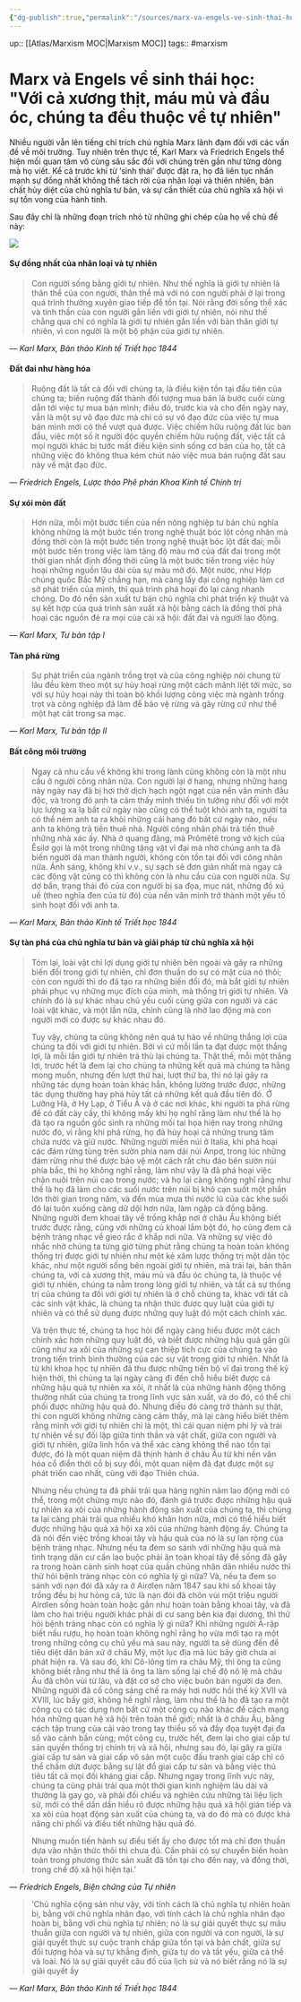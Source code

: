```yaml
---
{"dg-publish":true,"permalink":"/sources/marx-va-engels-ve-sinh-thai-hoc/"}
---
```


up:: [[Atlas/Marxism MOC\|Marxism MOC]]
tags:: #marxism 

# Marx và Engels về sinh thái học: "Với cả xương thịt, máu mủ và đầu óc, chúng ta đều thuộc về tự nhiên"

Nhiều người vẫn lên tiếng chỉ trích chủ nghĩa Marx lãnh đạm đối với các vấn đề về môi trường. Tuy nhiên trên thực tế, Karl Marx và Friedrich Engels thể hiện mối quan tâm vô cùng sâu sắc đối với chúng trên gần như từng dòng mà họ viết. Kể cả trước khi từ ‘sinh thái’ được đặt ra, họ đã liên tục nhấn mạnh sự đồng nhất không thể tách rời của nhân loại và thiên nhiên, bản chất hủy diệt của chủ nghĩa tư bản, và sự cần thiết của chủ nghĩa xã hội vì sự tồn vong của hành tinh.

Sau đây chỉ là những đoạn trích nhỏ từ những ghi chép của họ về chủ đề này:

![](https://vnmarxist.com/wp-content/uploads/2023/05/1.jpg)

#### Sự đồng nhất của nhân loại và tự nhiên

> Con người sống bằng giới tự nhiên. Như thế nghĩa là giới tự nhiên là thân thể của con người, thân thể mà với nó con người phải ở lại trong quá trình thường xuyên giao tiếp để tồn tại. Nói rằng đời sống thể xác và tinh thần của con người gắn liền với giới tự nhiên, nói như thế chẳng qua chỉ có nghĩa là giới tự nhiên gắn liền với bản thân giới tự nhiên, vì con người là một bộ phận của giới tự nhiên.

*— Karl Marx, Bản thảo Kinh tế Triết học 1844*

#### Đất đai như hàng hóa

> Ruộng đất là tất cả đối với chúng ta, là điều kiện tồn tại đầu tiên của chúng ta; biến ruộng đất thành đối tượng mua bán là bước cuối cùng dẫn tới việc tự mua bán mình; điều đó, trước kia và cho đến ngày nay, vẫn là một sự vô đạo đức mà chỉ có sự vô đạo đức của việc tự mua bán mình mới có thể vượt quá được. Việc chiếm hữu ruộng đất lúc ban đầu, việc một số ít người độc quyền chiếm hữu ruộng đất, việc tất cả mọi người khác bị tước mất điều kiện sinh sống cơ bản của họ, tất cả những việc đó không thua kém chút nào việc mua bán ruộng đất sau này về mặt đạo đức.

*— Friedrich Engels, Lược thảo Phê phán Khoa Kinh tế Chính trị*

#### Sự xói mòn đất

> Hơn nữa, mỗi một bước tiến của nền nông nghiệp tư bản chủ nghĩa không những là một bước tiến trong nghệ thuật bóc lột công nhân mà đồng thời còn là một bước tiến trong nghệ thuật bóc lột đất đai; mỗi một bước tiến trong việc làm tăng độ màu mỡ của đất đai trong một thời gian nhất định đồng thời cũng là một bước tiến trong việc hủy hoại những nguồn lâu dài của sự màu mỡ đó. Một nước, như Hợp chúng quốc Bắc Mỹ chẳng hạn, mà càng lấy đại công nghiệp làm cơ sở phát triển của mình, thì quá trình phá hoại đó lại càng nhanh chóng. Do đó nền sản xuất tư bản chủ nghĩa chỉ phát triển kỹ thuật và sự kết hợp của quá trình sản xuất xã hội bằng cách là đồng thời phá hoại các nguồn đẻ ra mọi của cải xã hội: đất đai và người lao động.

*— Karl Marx, Tư bản tập I*

#### Tàn phá rừng

> Sự phát triển của ngành trồng trọt và của công nghiệp nói chung từ lâu đều kèm theo một sự hủy hoại rừng một cách mãnh liệt tới mức, so với sự hủy hoại này thì toàn bộ khối lượng công việc mà ngành trồng trọt và công nghiệp đã làm để bảo vệ rừng và gây rừng cứ như thể một hạt cát trong sa mạc.

*— Karl Marx, Tư bản tập II*

#### Bất công môi trường

> Ngay cả nhu cầu về không khí trong lành cũng không còn là một nhu cầu ở người công nhân nữa. Con người lại ở hang, nhưng những hang này ngày nay đã bị hơi thở dịch hạch ngột ngạt của nền văn minh đầu độc, và trong đó anh ta cảm thấy mình thiếu tin tưởng như đối với một lực lượng xa lạ bất cứ ngày nào cũng có thể tuột khỏi anh ta, người ta có thể ném anh ta ra khỏi những cái hang đó bất cứ ngày nào, nếu anh ta không trả tiền thuê nhà. Người công nhân phải trả tiền thuê những nhà xác ấy. Nhà ở quang đãng, mà Prômêtê trong vở kịch của Êsilơ gọi là một trong những tặng vật vĩ đại mà nhờ chúng anh ta đã biến người dã man thành người, không còn tồn tại đối với công nhân nữa. Ánh sáng, không khí v.v., sự sạch sẽ đơn giản nhất mà ngay cả các động vật cũng có thì không còn là nhu cầu của con người nữa. Sự dơ bẩn, trạng thái đó của con người bị sa đọa, mục nát, những đồ xú uế (theo nghĩa đen của từ đó) của nền văn minh trở thành một yếu tố sinh hoạt đối với anh ta.

*— Karl Marx, Bản thảo Kinh tế Triết học 1844*

#### Sự tàn phá của chủ nghĩa tư bản và giải pháp từ chủ nghĩa xã hội

> Tóm lại, loài vật chỉ lợi dụng giới tự nhiên bên ngoài và gây ra những biến đổi trong giới tự nhiên, chỉ đơn thuần do sự có mặt của nó thôi; còn con người thì do đã tạo ra những biến đổi đó, mà bắt giới tự nhiên phải phục vụ những mục đích của mình, mà thống trị giới tự nhiên. Và chính đó là sự khác nhau chủ yếu cuối cùng giữa con người và các loài vật khác, và một lần nữa, chính cũng là nhờ lao động mà con người mới có được sự khác nhau đó. 
> 
> Tuy vậy, chúng ta cũng không nên quá tự hào về những thắng lợi của chúng ta đối với giới tự nhiên. Bởi vì cứ mỗi lần ta đạt được một thắng lợi, là mỗi lần giới tự nhiên trả thù lại chúng ta. Thật thế, mỗi một thắng lợi, trước hết là đem lại cho chúng ta những kết quả mà chúng ta hằng mong muốn, nhưng đến lượt thứ hai, lượt thứ ba, thì nó lại gây ra những tác dụng hoàn toàn khác hẳn, không lường trước được, những tác dụng thường hay phá hủy tất cả những kết quả đầu tiên đó. Ở Lưỡng Hà, ở Hy Lạp, ở Tiểu Á và ở các nơi khác, khi người ta phá rừng để có đất cày cấy, thì không mấy khi họ nghĩ rằng làm như thế là họ đã tạo ra nguồn gốc sinh ra những mối tai họa hiện nay trong những nước đó, vì rằng khi phá rừng, họ đã hủy hoại cả những trung tâm chứa nước và giữ nước. Những người miền núi ở Italia, khi phá hoại các đám rừng tùng trên sườn phía nam dải núi Anpơ, trong lúc những đám rừng như thế được bảo vệ một cách rất chu đáo bên sườn núi phía bắc, thì họ không nghĩ rằng, làm như vậy là đã phá hoại việc chăn nuôi trên núi cao trong nước; và họ lại càng không nghĩ rằng như thế là họ đã làm cho các suối nước trên núi bị khô cạn suốt một phần lớn thời gian trong năm, và đến mùa mưa thì nước lũ của các khe suối đó lại tuôn xuống càng dữ dội hơn nữa, làm ngập cả đồng bằng. Những người đem khoai tây về trồng khắp nơi ở châu Âu không biết trước được rằng, cũng với những củ khoai lắm bột đó, họ cũng đem cả bệnh tràng nhạc về gieo rắc ở khắp nơi nữa. Và những sự việc đó nhắc nhở chúng ta từng giờ từng phút rằng chúng ta hoàn toàn không thống trị được giới tự nhiên như một kẻ xâm lược thống trị một dân tộc khác, như một người sống bên ngoài giới tự nhiên, mà trái lại, bản thân chúng ta, với cả xương thịt, máu mủ và đầu óc chúng ta, là thuộc về giới tự nhiên, chúng ta nằm trong lòng giới tự nhiên, và tất cả sự thống trị của chúng ta đối với giới tự nhiên là ở chỗ chúng ta, khác với tất cả các sinh vật khác, là chúng ta nhận thức được quy luật của giới tự nhiên và có thể sử dụng được những quy luật đó một cách chính xác. 
> 
> Và trên thực tế, chúng ta học hỏi để ngày càng hiểu được một cách chính xác hơn những quy luật đó, và biết được những hậu quả gần gũi cũng như xa xôi của những sự can thiệp tích cực của chúng ta vào trong tiến trình bình thường của các sự vật trong giới tự nhiên. Nhất là từ khi khoa học tự nhiên đã thu được những tiến bộ vĩ đại trong thế kỷ hiện thời, thì chúng ta lại ngày càng đi đến chỗ hiểu biết được cả những hậu quả tự nhiên xa xôi, ít nhất là của những hành động thông thường nhất của chúng ta trong lĩnh vực sản xuất, và do đó, có thể chi phối được những hậu quả đó. Nhưng điều đó càng trở thành sự thật, thì con người không những càng cảm thấy, mà lại càng hiểu biết thêm rằng mình với giới tự nhiên chỉ là một, thì cái quan niệm phi lý và trái tự nhiên về sự đối lập giữa tinh thần và vật chất, giữa con người và giới tự nhiên, giữa linh hồn và thể xác càng không thể nào tồn tại được, đó là một quan niệm đã thịnh hành ở châu Âu từ khi nền văn hóa cổ điển thời cổ bị suy đồi, một quan niệm đã đạt được một sự phát triển cao nhất, cùng với đạo Thiên chúa. 
> 
> Nhưng nếu chúng ta đã phải trải qua hàng nghìn năm lao động mới có thể, trong một chừng mực nào đó, đánh giá trước được những hậu quả tự nhiên xa xôi của những hành động sản xuất của chúng ta, thì chúng ta lại càng phải trải qua nhiều khó khăn hơn nữa, mới có thể hiểu biết được những hậu quả xã hội xa xôi của những hành động ấy. Chúng ta đã nói đến việc trồng khoai tây và hậu quả của nó là sự lan rộng của bệnh tràng nhạc. Nhưng nếu ta đem so sánh với những hậu quả mà tình trạng dân cư cần lao buộc phải ăn toàn khoai tây để sống đã gây ra trong hoàn cảnh sinh hoạt của quần chúng nhân dân nhiều nước thì thử hỏi bệnh tràng nhạc còn có nghĩa lý gì nữa? Và, nếu ta đem so sánh với nạn đói đã xảy ra ở Airơlen năm 1847 sau khi số khoai tây trồng đều bị hư hỏng cả, tức là nạn đói đã chôn vùi một triệu người Airơlen sống hoàn toàn hoặc gần như hoàn toàn bằng khoai tây, và đã làm cho hai triệu người khác phải di cư sang bên kia đại dương, thì thử hỏi bệnh tràng nhạc còn có nghĩa lý gì nữa? Khi những người Ả-rập biết nấu rượu, họ hoàn toàn không nghĩ rằng họ vừa mới tạo ra một trong những công cụ chủ yếu mà sau này, người ta sẽ dùng đến để tiêu diệt dân bản xứ ở châu Mỹ, một lục địa mà lúc bấy giờ chưa ai phát hiện ra. Và sau đó, khi Cô-lông tìm ra châu Mỹ, thì ông ta cũng không biết rằng như thế là ông ta làm sống lại chế độ nô lệ mà châu Âu đã chôn vùi từ lâu, và đặt cơ sở cho việc buôn bán người da đen. Những người đã cố công sáng chế ra máy hơi nước hồi thế kỷ XVII và XVIII, lúc bấy giờ, không hề nghĩ rằng, làm như thế là họ đã tạo ra một công cụ có tác dụng hơn bất cứ một công cụ nào khác để cách mạng hóa những quan hệ xã hội trên toàn thế giới; nhất là ở châu Âu, bằng cách tập trung của cải vào trong tay thiểu số và đầy đọa tuyệt đại đa số vào cảnh bần cùng; một công cụ, trước hết, đem lại cho giai cấp tư sản quyền thống trị chính trị và xã hội, nhưng sau đó, lại gây ra giữa giai cấp tư sản và giai cấp vô sản một cuộc đấu tranh giai cấp chỉ có thể chấm dứt được bằng sự lật đổ giai cấp tư sản và bằng việc thủ tiêu tất cả mọi đối kháng giai cấp. Nhưng ngay trong lĩnh vực này, chúng ta cũng phải trải qua một thời gian kinh nghiệm lâu dài và thường là gay go, và phải đối chiếu và nghiên cứu những tài liệu lịch sử, mới có thể dần dần hiểu rõ được những hậu quả xã hội gián tiếp và xa xôi của hoạt động sản xuất của chúng ta, và do đó mà có được khả năng chi phối và điều tiết những hậu quả đó.
> 
> Nhưng muốn tiến hành sự điều tiết ấy cho được tốt mà chỉ đơn thuần dựa vào nhận thức thôi thì chưa đủ. Cần phải có sự chuyển biến hoàn toàn trong phương thức sản xuất đã tồn tại cho đến nay, và đồng thời, trong chế độ xã hội hiện tại.’

*— Friedrich Engels, Biện chứng của Tự nhiên*

> ‘Chủ nghĩa cộng sản như vậy, với tính cách là chủ nghĩa tự nhiên hoàn bị, bằng với chủ nghĩa nhân đạo, với tính cách là chủ nghĩa nhân đạo hoàn bị, bằng với chủ nghĩa tự nhiên; nó là sự giải quyết thực sự mâu thuẫn giữa con người và tự nhiên, giữa con người và con người, là sự giải quyết thực sự cuộc tranh chấp giữa tồn tại và bản chất, giữa sự đối tượng hóa và sự tự khẳng định, giữa tự do và tất yếu, giữa cá thể và loài. Nó là sự giải quyết câu đố của lịch sử và nó biết rằng nó là sự giải quyết ấy

*— Karl Marx, Bản thảo Kinh tế Triết học 1844*














